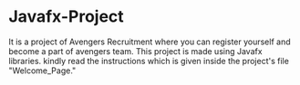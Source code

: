 # Javafx-Project
It is a project of Avengers Recruitment where you can register yourself and become a part of avengers team.
This project is made using Javafx libraries. kindly read the instructions which is given inside the project's file "Welcome_Page."
